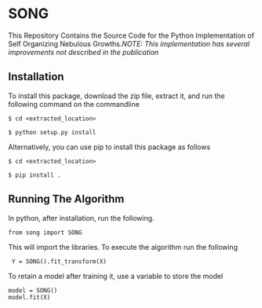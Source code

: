 # SONG
This Repository Contains the Source Code for the Python Implementation of Self Organizing Nebulous Growths.*NOTE: This implementation has several improvements not described in the publication* 

## Installation
To install this package, download the zip file, extract it, and run the following command on the commandline

``$ cd <extracted_location>``

``$ python setup.py install``

Alternatively, you can use pip to install this package as follows

``$ cd <extracted_location>``

``$ pip install .``

## Running The Algorithm

In python, after installation, run the following. 

``from song import SONG``

This will import the libraries. To execute the algorithm run the following

`` Y = SONG().fit_transform(X)``

To retain a model after training it, use a variable to store the model

``model = SONG()``<br>
``model.fit(X)``
